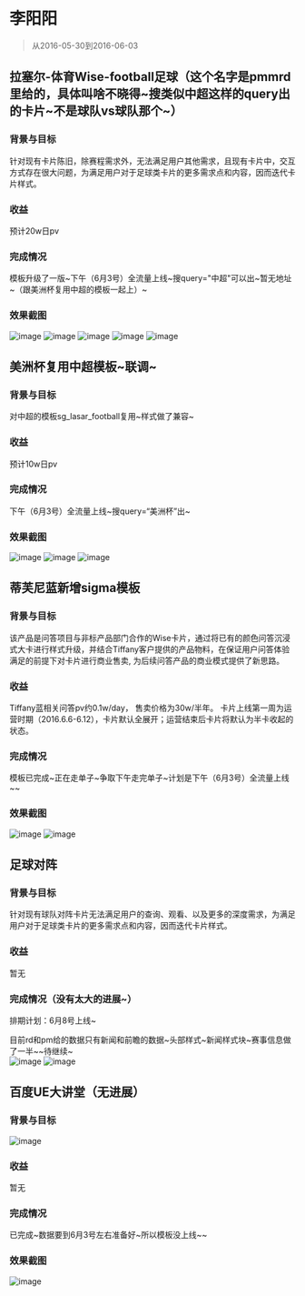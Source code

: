 # 李阳阳

> 从2016-05-30到2016-06-03


## 拉塞尔-体育Wise-football足球（这个名字是pmmrd里给的，具体叫啥不晓得~搜类似中超这样的query出的卡片~不是球队vs球队那个~）

### 背景与目标

针对现有卡片陈旧，除赛程需求外，无法满足用户其他需求，且现有卡片中，交互方式存在很大问题，为满足用户对于足球类卡片的更多需求点和内容，因而迭代卡片样式。

### 收益

预计20w日pv

### 完成情况

模板升级了一版~下午（6月3号）全流量上线~搜query="中超"可以出~暂无地址~（跟美洲杯复用中超的模板一起上）~

### 效果截图

![image](http://gitlab.baidu.com/psfe/ala-weeklyreport/uploads/bbaf9b287339d829f626d09256f0eec2/image.png)
![image](http://gitlab.baidu.com/psfe/ala-weeklyreport/uploads/f3d62a6298de33cc21e673a2d19e5b4e/image.png)
![image](http://gitlab.baidu.com/psfe/ala-weeklyreport/uploads/9dc2cb34cc0499f196287ac35f3679d4/image.png)
![image](http://gitlab.baidu.com/psfe/ala-weeklyreport/uploads/6e9df53ddbf3bc856fe9000cecdd7b25/image.png)
![image](http://gitlab.baidu.com/psfe/ala-weeklyreport/uploads/7cff178025b43d9cb6891ec83eaa7458/image.png)

## 美洲杯复用中超模板~联调~

### 背景与目标

对中超的模板sg_lasar_football复用~样式做了兼容~

### 收益

预计10w日pv

### 完成情况

下午（6月3号）全流量上线~搜query=“美洲杯”出~

### 效果截图

![image](http://gitlab.baidu.com/psfe/ala-weeklyreport/uploads/0013cf8b102a63ced0a8dd70497ae847/image.png)
![image](http://gitlab.baidu.com/psfe/ala-weeklyreport/uploads/119f4511afa434c91dc28d7530596fc1/image.png)
![image](http://gitlab.baidu.com/psfe/ala-weeklyreport/uploads/9dcb74ded977c3ee9ceac918d8fa0f7c/image.png)

## 蒂芙尼蓝新增sigma模板

### 背景与目标

该产品是问答项目与非标产品部门合作的Wise卡片，通过将已有的颜色问答沉浸式大卡进行样式升级，并结合Tiffany客户提供的产品物料，在保证用户问答体验满足的前提下对卡片进行商业售卖, 为后续问答产品的商业模式提供了新思路。

### 收益

Tiffany蓝相关问答pv约0.1w/day， 售卖价格为30w/半年。
卡片上线第一周为运营时期（2016.6.6-6.12），卡片默认全展开；运营结束后卡片将默认为半卡收起的状态。

### 完成情况

模板已完成~正在走单子~争取下午走完单子~计划是下午（6月3号）全流量上线~~

### 效果截图

![image](http://gitlab.baidu.com/psfe/ala-weeklyreport/uploads/d905c41ed5a196da9b9a51b5c82812f5/image.png)
![image](http://gitlab.baidu.com/psfe/ala-weeklyreport/uploads/cc8f02d84e89f04446401c2d829ce4ed/image.png)


## 足球对阵

### 背景与目标

针对现有球队对阵卡片无法满足用户的查询、观看、以及更多的深度需求，为满足用户对于足球类卡片的更多需求点和内容，因而迭代卡片样式。

### 收益

暂无

### 完成情况（没有太大的进展~）

排期计划：6月8号上线~

目前rd和pm给的数据只有新闻和前瞻的数据~头部样式~新闻样式块~赛事信息做了一半~~待继续~<br/>
![image](http://gitlab.baidu.com/psfe/ala-weeklyreport/uploads/8af1a9b6cc611865f1cc7d63f104f60c/image.png)
![image](http://gitlab.baidu.com/psfe/ala-weeklyreport/uploads/38b3ea6a69727d19880ceb3f881d754f/image.png)

## 百度UE大讲堂（无进展）

### 背景与目标

 ![image](http://gitlab.baidu.com/psfe/ala-weeklyreport/uploads/a5098f527888f15c69b0eeef3ffa7416/image.png)


### 收益

暂无

### 完成情况

已完成~数据要到6月3号左右准备好~所以模板没上线~~

### 效果截图

![image](http://gitlab.baidu.com/psfe/ala-weeklyreport/uploads/1818f105b4f05e0b2152fa866f41de54/image.png)